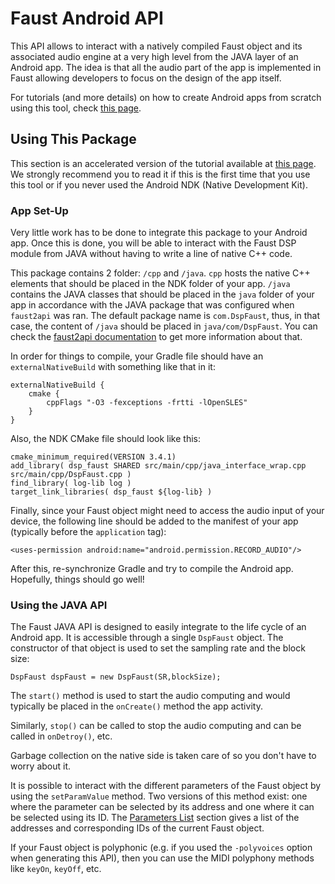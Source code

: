 # Faust Android API

This API allows to interact with a natively compiled Faust object and its associated audio engine at a very high level from the JAVA layer of an Android app. The idea is that all the audio part of the app is implemented in Faust allowing developers to focus on the design of the app itself. 

For tutorials (and more details) on how to create Android apps from scratch using this tool, check [this page](https://ccrma.stanford.edu/~rmichon/faust2api/).

## Using This Package

This section is an accelerated version of the tutorial available at [this page](https://ccrma.stanford.edu/~rmichon/faust2api/). We strongly recommend you to read it if this is the first time that you use this tool or if you never used the Android NDK (Native Development Kit).

### App Set-Up

Very little work has to be done to integrate this package to your Android app. Once this is done, you will be able to interact with the Faust DSP module from JAVA without having to write a line of native C++ code.

This package contains 2 folder: `/cpp` and `/java`. `cpp` hosts the native C++ elements that should be placed in the NDK folder of your app. `/java` contains the JAVA classes that should be placed in the `java` folder of your app in accordance with the JAVA package that was configured when `faust2api` was ran. The default package name is `com.DspFaust`, thus, in that case, the content of `/java` should be placed in `java/com/DspFaust`. You can check the [faust2api documentation](https://ccrma.stanford.edu/~rmichon/faust2api/) to get more information about that. 

In order for things to compile, your Gradle file should have an `externalNativeBuild` with something like that in it:

```
externalNativeBuild {
	cmake {
		cppFlags "-O3 -fexceptions -frtti -lOpenSLES"
	}
}
```

Also, the NDK CMake file should look like this:

```
cmake_minimum_required(VERSION 3.4.1)
add_library( dsp_faust SHARED src/main/cpp/java_interface_wrap.cpp src/main/cpp/DspFaust.cpp )
find_library( log-lib log )
target_link_libraries( dsp_faust ${log-lib} )
```

Finally, since your Faust object might need to access the audio input of your device, the following line should be added to the manifest of your app (typically before the `application` tag):

```
<uses-permission android:name="android.permission.RECORD_AUDIO"/>
```

After this, re-synchronize Gradle and try to compile the Android app. Hopefully, things should go well!

### Using the JAVA API

The Faust JAVA API is designed to easily integrate to the life cycle of an Android app. It is accessible through a single `DspFaust` object. The constructor of that object is used to set the sampling rate and the block size:

```
DspFaust dspFaust = new DspFaust(SR,blockSize);
```

The `start()` method is used to start the audio computing and would typically be placed in the `onCreate()` method the app activity.

Similarly, `stop()` can be called to stop the audio computing and can be called in `onDetroy()`, etc.

Garbage collection on the native side is taken care of so you don't have to worry about it.

It is possible to interact with the different parameters of the Faust object by using the `setParamValue` method. Two versions of this method exist: one where the parameter can be selected by its address and one where it can be selected using its ID. The [Parameters List](#parameters-list) section gives a list of the addresses and corresponding IDs of the current Faust object.

If your Faust object is polyphonic (e.g. if you used the `-polyvoices` option when generating this API), then you can use the MIDI polyphony methods like `keyOn`, `keyOff`, etc.

